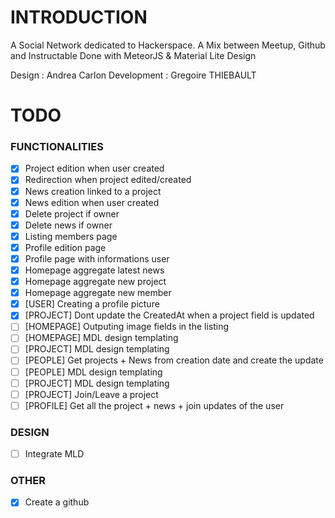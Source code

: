 # INTRODUCTION

A Social Network dedicated to Hackerspace. A Mix between Meetup, Github and Instructable
Done with MeteorJS & Material Lite Design 

Design : Andrea Carlon
Development : Gregoire THIEBAULT

# TODO

### FUNCTIONALITIES

- [X] Project edition when user created
- [X] Redirection when project edited/created
- [X] News creation linked to a project
- [X] News edition when user created
- [X] Delete project if owner
- [X] Delete news if owner
- [X] Listing members page
- [X] Profile edition page
- [X] Profile page with informations user
- [X] Homepage aggregate latest news 
- [X] Homepage aggregate new project
- [X] Homepage aggregate new member
- [X] [USER] Creating a profile picture
- [x] [PROJECT] Dont update the CreatedAt when a project field is updated
- [ ] [HOMEPAGE] Outputing image fields in the listing
- [ ] [HOMEPAGE] MDL design templating
- [ ] [PROJECT] MDL design templating
- [ ] [PEOPLE] Get projects + News from creation date and create the update
- [ ] [PEOPLE] MDL design templating
- [ ] [PROJECT] MDL design templating
- [ ] [PROJECT] Join/Leave a project
- [ ] [PROFILE] Get all the project + news + join updates of the user

### DESIGN

- [ ] Integrate MLD

### OTHER

- [X] Create a github
